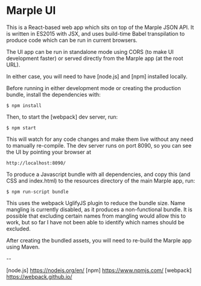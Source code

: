 # Marple UI

This is a React-based web app which sits on top of the Marple JSON API. It is written in ES2015 with JSX, and uses build-time Babel transpilation to produce code which can be run in current browsers.

The UI app can be run in standalone mode using CORS (to make UI development faster) or served directly from the Marple app (at the root URL).

In either case, you will need to have [node.js] and [npm] installed locally.

Before running in either development mode or creating the production bundle, install the dependencies with:

```
$ npm install
```

Then, to start the [webpack] dev server, run:

```
$ npm start
```

This will watch for any code changes and make them live without any need to manually re-compile. The dev server runs on port 8090, so you can see the UI by pointing your browser at

```
http://localhost:8090/
```

To produce a Javascript bundle with all dependencies, and copy this (and CSS and index.html) to the resources directory of the main Marple app, run:

```
$ npm run-script bundle
```

This uses the webpack UglifyJS plugin to reduce the bundle size. Name mangling is currently disabled, as it produces a non-functional bundle. It is possible that excluding certain names from mangling would allow this to work, but so far I have not been able to identify which names should be excluded.

After creating the bundled assets, you will need to re-build the Marple app using Maven.


--

[node.js] https://nodejs.org/en/
[npm] https://www.npmjs.com/
[webpack] https://webpack.github.io/
